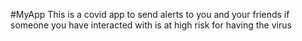 #MyApp
This is a covid app to send alerts to you and your friends if someone you have interacted with is at high risk for having the virus